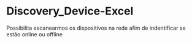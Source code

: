 # Discovery_Device-Excel
 Possibilita escanearmos os dispositivos na rede afim de indentificar se estão online ou offline 

